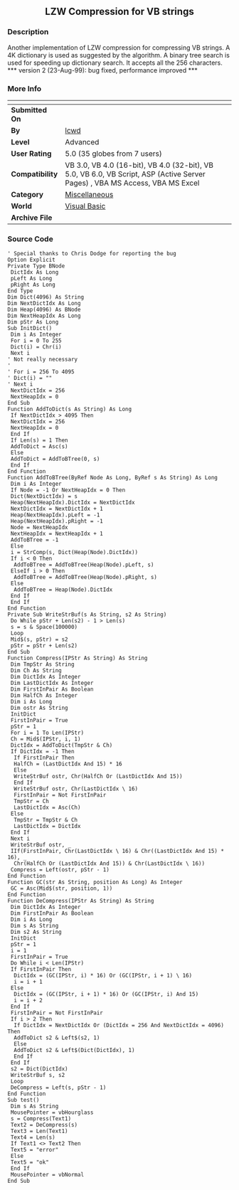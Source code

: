﻿<div align="center">

## LZW Compression for VB strings


</div>

### Description

Another implementation of LZW compression for compressing VB strings. A 4K dictionary is used as suggested by the algorithm. A binary tree search is used for speeding up dictionary search. It accepts all the 256 characters. *** version 2 (23-Aug-99): bug fixed, performance improved ***
 
### More Info
 


<span>             |<span>
---                |---
**Submitted On**   |
**By**             |[lcwd](https://github.com/Planet-Source-Code/PSCIndex/blob/master/ByAuthor/lcwd.md)
**Level**          |Advanced
**User Rating**    |5.0 (35 globes from 7 users)
**Compatibility**  |VB 3\.0, VB 4\.0 \(16\-bit\), VB 4\.0 \(32\-bit\), VB 5\.0, VB 6\.0, VB Script, ASP \(Active Server Pages\) , VBA MS Access, VBA MS Excel
**Category**       |[Miscellaneous](https://github.com/Planet-Source-Code/PSCIndex/blob/master/ByCategory/miscellaneous__1-1.md)
**World**          |[Visual Basic](https://github.com/Planet-Source-Code/PSCIndex/blob/master/ByWorld/visual-basic.md)
**Archive File**   |[](https://github.com/Planet-Source-Code/lcwd-lzw-compression-for-vb-strings__1-2075/archive/master.zip)





### Source Code

```
' Special thanks to Chris Dodge for reporting the bug
Option Explicit
Private Type BNode
 DictIdx As Long
 pLeft As Long
 pRight As Long
End Type
Dim Dict(4096) As String
Dim NextDictIdx As Long
Dim Heap(4096) As BNode
Dim NextHeapIdx As Long
Dim pStr As Long
Sub InitDict()
 Dim i As Integer
 For i = 0 To 255
 Dict(i) = Chr(i)
 Next i
' Not really necessary
'
' For i = 256 To 4095
' Dict(i) = ""
' Next i
 NextDictIdx = 256
 NextHeapIdx = 0
End Sub
Function AddToDict(s As String) As Long
 If NextDictIdx > 4095 Then
 NextDictIdx = 256
 NextHeapIdx = 0
 End If
 If Len(s) = 1 Then
 AddToDict = Asc(s)
 Else
 AddToDict = AddToBTree(0, s)
 End If
End Function
Function AddToBTree(ByRef Node As Long, ByRef s As String) As Long
 Dim i As Integer
 If Node = -1 Or NextHeapIdx = 0 Then
 Dict(NextDictIdx) = s
 Heap(NextHeapIdx).DictIdx = NextDictIdx
 NextDictIdx = NextDictIdx + 1
 Heap(NextHeapIdx).pLeft = -1
 Heap(NextHeapIdx).pRight = -1
 Node = NextHeapIdx
 NextHeapIdx = NextHeapIdx + 1
 AddToBTree = -1
 Else
 i = StrComp(s, Dict(Heap(Node).DictIdx))
 If i < 0 Then
  AddToBTree = AddToBTree(Heap(Node).pLeft, s)
 ElseIf i > 0 Then
  AddToBTree = AddToBTree(Heap(Node).pRight, s)
 Else
  AddToBTree = Heap(Node).DictIdx
 End If
 End If
End Function
Private Sub WriteStrBuf(s As String, s2 As String)
 Do While pStr + Len(s2) - 1 > Len(s)
 s = s & Space(100000)
 Loop
 Mid$(s, pStr) = s2
 pStr = pStr + Len(s2)
End Sub
Function Compress(IPStr As String) As String
 Dim TmpStr As String
 Dim Ch As String
 Dim DictIdx As Integer
 Dim LastDictIdx As Integer
 Dim FirstInPair As Boolean
 Dim HalfCh As Integer
 Dim i As Long
 Dim ostr As String
 InitDict
 FirstInPair = True
 pStr = 1
 For i = 1 To Len(IPStr)
 Ch = Mid$(IPStr, i, 1)
 DictIdx = AddToDict(TmpStr & Ch)
 If DictIdx = -1 Then
  If FirstInPair Then
  HalfCh = (LastDictIdx And 15) * 16
  Else
  WriteStrBuf ostr, Chr(HalfCh Or (LastDictIdx And 15))
  End If
  WriteStrBuf ostr, Chr(LastDictIdx \ 16)
  FirstInPair = Not FirstInPair
  TmpStr = Ch
  LastDictIdx = Asc(Ch)
 Else
  TmpStr = TmpStr & Ch
  LastDictIdx = DictIdx
 End If
 Next i
 WriteStrBuf ostr, _
 IIf(FirstInPair, Chr(LastDictIdx \ 16) & Chr((LastDictIdx And 15) * 16), _
  Chr(HalfCh Or (LastDictIdx And 15)) & Chr(LastDictIdx \ 16))
 Compress = Left(ostr, pStr - 1)
End Function
Function GC(str As String, position As Long) As Integer
 GC = Asc(Mid$(str, position, 1))
End Function
Function DeCompress(IPStr As String) As String
 Dim DictIdx As Integer
 Dim FirstInPair As Boolean
 Dim i As Long
 Dim s As String
 Dim s2 As String
 InitDict
 pStr = 1
 i = 1
 FirstInPair = True
 Do While i < Len(IPStr)
 If FirstInPair Then
  DictIdx = (GC(IPStr, i) * 16) Or (GC(IPStr, i + 1) \ 16)
  i = i + 1
 Else
  DictIdx = (GC(IPStr, i + 1) * 16) Or (GC(IPStr, i) And 15)
  i = i + 2
 End If
 FirstInPair = Not FirstInPair
 If i > 2 Then
  If DictIdx = NextDictIdx Or (DictIdx = 256 And NextDictIdx = 4096) Then
  AddToDict s2 & Left$(s2, 1)
  Else
  AddToDict s2 & Left$(Dict(DictIdx), 1)
  End If
 End If
 s2 = Dict(DictIdx)
 WriteStrBuf s, s2
 Loop
 DeCompress = Left(s, pStr - 1)
End Function
Sub test()
 Dim s As String
 MousePointer = vbHourglass
 s = Compress(Text1)
 Text2 = DeCompress(s)
 Text3 = Len(Text1)
 Text4 = Len(s)
 If Text1 <> Text2 Then
 Text5 = "error"
 Else
 Text5 = "ok"
 End If
 MousePointer = vbNormal
End Sub
```

